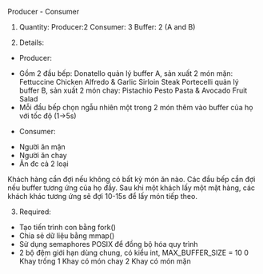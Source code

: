 Producer - Consumer

1. Quantity:
Producer:2
Consumer: 3
Buffer: 2 (A and B)

2. Details:
- Producer:
+ Gồm 2 đầu bếp: 
    Donatello quản lý buffer A, sản xuất 2 món mặn: Fettuccine Chicken Alfredo & Garlic Sirloin Steak
    Portecelli quản lý buffer B, sản xuất 2 món chay: Pistachio Pesto Pasta & Avocado Fruit Salad
+ Mỗi đầu bếp chọn ngẫu nhiên một trong 2 món thêm vào buffer của họ với tốc độ (1->5s)

- Consumer:
+ Người ăn mặn
+ Người ăn chay
+ Ăn đc cả 2 loại

Khách hàng cần đợi nếu không có bất kỳ món ăn nào. 
Các đầu bếp cần đợi nếu buffer tương ứng của họ đầy.
Sau khi một khách lấy một mặt hàng, các khách khác tương ứng sẽ đợi 10-15s để lấy món tiếp theo.

3. Required:
- Tạo tiến trình con bằng fork()
- Chia sẻ dữ liệu bằng mmap()
- Sử dụng semaphores POSIX để đồng bộ hóa quy trình
- 2 bộ đệm giới hạn dùng chung, có kiểu int, MAX_BUFFER_SIZE = 10
    0 Khay trống
    1 Khay có món chay
    2 Khay có món mặn